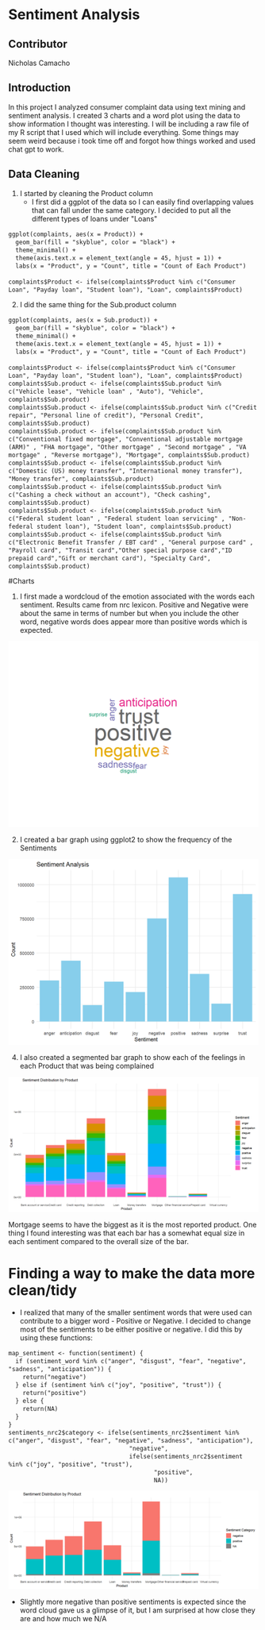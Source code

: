 # Sentiment Analysis

## Contributor
Nicholas Camacho

## Introduction
In this project I analyzed consumer complaint data using text mining and sentiment analysis. I created 3 charts and a word plot using the data to show information I thought was interesting. I will be including a raw file of my R script that I used which will include everything. Some things may seem weird because i took time off and forgot how things worked and used chat gpt to work. 

## Data Cleaning 
1. I started by cleaning the Product column
   - I first did a ggplot of the data so I can easily find overlapping values that can fall under the same category. I decided to put all the different types of loans under "Loans"
```
ggplot(complaints, aes(x = Product)) +
  geom_bar(fill = "skyblue", color = "black") +
  theme_minimal() +
  theme(axis.text.x = element_text(angle = 45, hjust = 1)) +  
  labs(x = "Product", y = "Count", title = "Count of Each Product")

complaints$Product <- ifelse(complaints$Product %in% c("Consumer Loan", "Payday loan", "Student loan"), "Loan", complaints$Product)

```
2. I did the same thing for the Sub.product column
```
ggplot(complaints, aes(x = Sub.product)) +
  geom_bar(fill = "skyblue", color = "black") +
  theme_minimal() +
  theme(axis.text.x = element_text(angle = 45, hjust = 1)) +  
  labs(x = "Product", y = "Count", title = "Count of Each Product")

complaints$Product <- ifelse(complaints$Product %in% c("Consumer Loan", "Payday loan", "Student loan"), "Loan", complaints$Product)
complaints$Sub.product <- ifelse(complaints$Sub.product %in% c("Vehicle lease", "Vehicle loan" , "Auto"), "Vehicle", complaints$Sub.product)
complaints$Sub.product <- ifelse(complaints$Sub.product %in% c("Credit repair", "Personal line of credit"), "Personal Credit", complaints$Sub.product)
complaints$Sub.product <- ifelse(complaints$Sub.product %in% c("Conventional fixed mortgage", "Conventional adjustable mortgage (ARM)" , "FHA mortgage", "Other mortgage" , "Second mortgage" , "VA mortgage" , "Reverse mortgage"), "Mortgage", complaints$Sub.product)
complaints$Sub.product <- ifelse(complaints$Sub.product %in% c("Domestic (US) money transfer", "International money transfer"), "Money transfer", complaints$Sub.product)
complaints$Sub.product <- ifelse(complaints$Sub.product %in% c("Cashing a check without an account"), "Check cashing", complaints$Sub.product)
complaints$Sub.product <- ifelse(complaints$Sub.product %in% c("Federal student loan" , "Federal student loan servicing" , "Non-federal student loan"), "Student loan", complaints$Sub.product)
complaints$Sub.product <- ifelse(complaints$Sub.product %in% c("Electronic Benefit Transfer / EBT card" , "General purpose card" , "Payroll card", "Transit card","Other special purpose card","ID prepaid card","Gift or merchant card"), "Specialty Card", complaints$Sub.product)
```

#Charts
1. I first made a wordcloud of the emotion associated with the words each sentiment. Results came from nrc lexicon. Positive and Negative were about the same in terms of number but when you include the other word, negative words does appear more than positive words which is expected.

![Alt text](images/859b7089-0e3c-4f36-b30b-7503a2a518e2.png)

2. I created a bar graph using ggplot2 to show the frequency of the Sentiments

![Alt text](images/87b6fced-692f-4c0a-a696-e7e95f888dc2.png)

4. I also created a segmented bar graph to show each of the feelings in each Product that was being complained

![Alt text](images/316209705-5299ce66-fc22-4b9f-8600-6b02701e6cc1.png)  

Mortgage seems to have the biggest as it is the most reported product. One thing I found interesting was that each bar has a somewhat equal size in each sentiment compared to the overall size of the bar.

# Finding a way to make the data more clean/tidy
- I realized that many of the smaller sentiment words that were used can contribute to a bigger word - Positive or Negative. I decided to change most of the sentiments to be either positive or negative. I did this by using these functions:
```
map_sentiment <- function(sentiment) {
  if (sentiment_word %in% c("anger", "disgust", "fear", "negative", "sadness", "anticipation")) {
    return("negative")
  } else if (sentiment %in% c("joy", "positive", "trust")) {
    return("positive")
  } else {
    return(NA)
  }
}
sentiments_nrc2$category <- ifelse(sentiments_nrc2$sentiment %in% c("anger", "disgust", "fear", "negative", "sadness", "anticipation"),
                                  "negative",
                                  ifelse(sentiments_nrc2$sentiment %in% c("joy", "positive", "trust"),
                                         "positive",
                                         NA))
```
![Alt text](images/316211396-7cb7dd13-9c9b-4882-99e1-1e64171f7a79.png)
- Slightly more negative than positive sentiments is expected since the word cloud gave us a glimpse of it, but I am surprised at how close they are and how much we N/A
